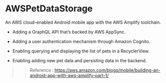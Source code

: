 # AWSPetDataStorage
An AWS cloud-enabled Android mobile app with the AWS Amplify toolchain.


* Adding a GraphQL API that’s backed by AWS AppSync.

* Adding a user authentication mechanism through Amazon Cognito.

* Enabling querying and displaying the list of pets in a RecyclerView.

* Enabling adding new pet data and persisting data in the backend.


>> Reference : https://aws.amazon.com/blogs/mobile/building-an-android-app-with-aws-amplify-part-1/
